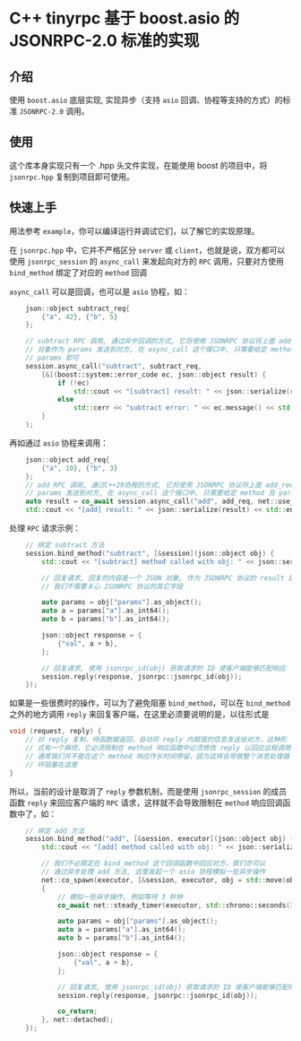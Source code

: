 
# C++ tinyrpc 基于 boost.asio 的 JSONRPC-2.0 标准的实现

## 介绍

使用 `boost.asio` 底层实现, 实现异步（支持 `asio` 回调、协程等支持的方式）的标准 `JSONRPC-2.0` 调用。

## 使用

这个库本身实现只有一个 .hpp 头文件实现，在能使用 boost 的项目中，将 `jsonrpc.hpp` 复制到项目即可使用。

## 快速上手

用法参考 `example`，你可以编译运行并调试它们，以了解它的实现原理。

在 `jsonrpc.hpp` 中，它并不严格区分 `server` 或 `client`，也就是说，双方都可以使用 `jsonrpc_session` 的 `async_call` 来发起向对方的 `RPC` 调用，只要对方使用 `bind_method` 绑定了对应的 `method` 回调

`async_call` 可以是回调，也可以是 `asio` 协程，如：

``` c++
    json::object subtract_req{
        {"a", 42}, {"b", 5}
    };

    // subtract RPC 调用, 通过异步回调的方式, 它将使用 JSONRPC 协议将上面 add_req
    // 对象作为 params 发送到对方, 在 async_call 这个接口中, 只需要给定 method 及
    // params 即可
    session.async_call("subtract", subtract_req,
        [&](boost::system::error_code ec, json::object result) {
            if (!ec)
                std::cout << "[subtract] result: " << json::serialize(result) << std::endl;
            else
                std::cerr << "subtract error: " << ec.message() << std::endl;
        }
    );
```

再如通过 `asio` 协程来调用：

``` c++
    json::object add_req{
        {"a", 10}, {"b", 3}
    };
    // add RPC 调用, 通过C++20协程的方式, 它将使用 JSONRPC 协议将上面 add_req 对象作为
    // params 发送到对方, 在 async_call 这个接口中, 只需要给定 method 及 params 即可
    auto result = co_await session.async_call("add", add_req, net::use_awaitable);
    std::cout << "[add] result: " << json::serialize(result) << std::endl;
```

处理 `RPC` 请求示例：

``` c++
    // 绑定 subtract 方法
    session.bind_method("subtract", [&session](json::object obj) {
        std::cout << "[subtract] method called with obj: " << json::serialize(obj) << "\n";

        // 回复请求, 回复的内容是一个 JSON 对象, 作为 JSONRPC 协议的 result 部分
        // 我们不需要关心 JSONRPC 协议的其它字段

        auto params = obj["params"].as_object();
        auto a = params["a"].as_int64();
        auto b = params["b"].as_int64();

        json::object response = {
            {"val", a + b},
        };

        // 回复请求, 使用 jsonrpc_id(obj) 获取请求的 ID 使客户端能够匹配响应
        session.reply(response, jsonrpc::jsonrpc_id(obj));
    });
```

如果是一些很费时的操作，可以为了避免阻塞 `bind_method`，可以在 `bind_method` 之外的地方调用 `reply` 来回复客户端，在这里必须要说明的是，以往形式是

``` c++
void (request, reply) {
    // 对 reply 复制，待函数据返回，自动将 reply 内赋值的信息发送给对方，这种形
    // 式有一个麻烦，它必须限制在 method 响应函数中必须修改 reply 以回应远程调用
    // 通常我们并不能在这个 method 响应作长时间停留，因为这样会导致整个消息处理循
    // 环阻塞在这里
}
```

所以，当前的设计是取消了 `reply` 参数机制，而是使用 `jsonrpc_session` 的成员函数 `reply` 来回应客户端的 `RPC` 请求，这样就不会导致限制在 `method` 响应回调函数中了，如：

``` c++
    // 绑定 add 方法
    session.bind_method("add", [&session, executor](json::object obj) {
        std::cout << "[add] method called with obj: " << json::serialize(obj) << "\n";

        // 我们不必限定在 bind_method 这个回调函数中回应对方，我们亦可以
        // 通过异步处理 add 方法, 这里发起一个 asio 协程模拟一些异步操作
        net::co_spawn(executor, [&session, executor, obj = std::move(obj)]() mutable -> net::awaitable<void>
        {
            // 模拟一些异步操作, 例如等待 3 秒钟
            co_await net::steady_timer(executor, std::chrono::seconds(3)).async_wait(net::use_awaitable);

            auto params = obj["params"].as_object();
            auto a = params["a"].as_int64();
            auto b = params["b"].as_int64();

            json::object response = {
                {"val", a + b},
            };

            // 回复请求, 使用 jsonrpc_id(obj) 获取请求的 ID 使客户端能够匹配响应
            session.reply(response, jsonrpc::jsonrpc_id(obj));

            co_return;
        }, net::detached);
    });
```

